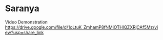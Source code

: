# Saranya
Video Demonstration https://drive.google.com/file/d/1oLtuK_ZmhamP8fNMiOTHIQZXRjCAf5Mz/view?usp=share_link
